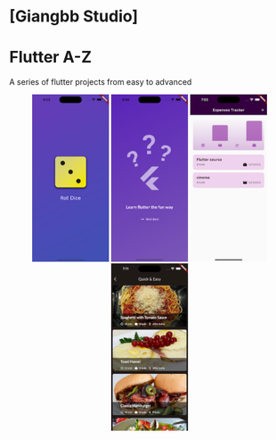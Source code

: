 # [Giangbb Studio]

# Flutter A-Z

A series of flutter projects from easy to advanced

<div class="image-container" align="center">
  <img src="readme/img1.png" alt="Image 1"  height="300">
  <img src="readme/img2.png" alt="Image 2"  height="300">
  <img src="readme/img3.png" alt="Image 3"  height="300">
  <img src="readme/img4.png" alt="Image 3"  height="300">
</div>
